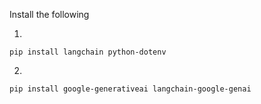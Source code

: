 

Install the following

1)
` pip install langchain python-dotenv  `


2)

` pip install google-generativeai langchain-google-genai `